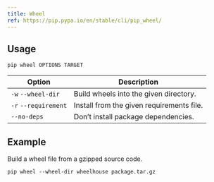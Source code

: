 ```yaml
---
title: Wheel
ref: https://pip.pypa.io/en/stable/cli/pip_wheel/
---
```


## Usage

```shell
pip wheel OPTIONS TARGET
```

| Option | Description |
| --- | --- |
| `-w` `--wheel-dir` | Build wheels into the given directory. |
| `-r` `--requirement` | Install from the given requirements file. |
| `--no-deps` | Don’t install package dependencies. |

## Example

Build a wheel file from a gzipped source code.

```shell
pip wheel --wheel-dir wheelhouse package.tar.gz
```
